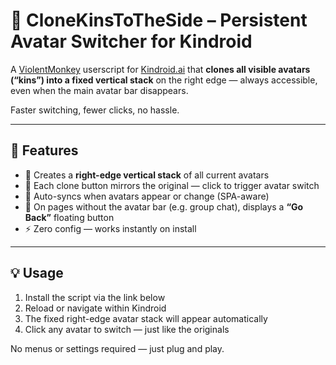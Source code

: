 # 👥 CloneKinsToTheSide – Persistent Avatar Switcher for Kindroid

A [ViolentMonkey](https://violentmonkey.github.io/) userscript for [Kindroid.ai](https://kindroid.ai/) that **clones all visible avatars (“kins”) into a fixed vertical stack** on the right edge — always accessible, even when the main avatar bar disappears.

Faster switching, fewer clicks, no hassle.

---

## 🚀 Features

- 📌 Creates a **right-edge vertical stack** of all current avatars
- 🧲 Each clone button mirrors the original — click to trigger avatar switch
- 🔄 Auto-syncs when avatars appear or change (SPA-aware)
- 🧭 On pages without the avatar bar (e.g. group chat), displays a **“Go Back”** floating button
- ⚡ Zero config — works instantly on install

---

## 💡 Usage

1. Install the script via the link below
2. Reload or navigate within Kindroid
3. The fixed right-edge avatar stack will appear automatically
4. Click any avatar to switch — just like the originals

No menus or settings required — just plug and play.
